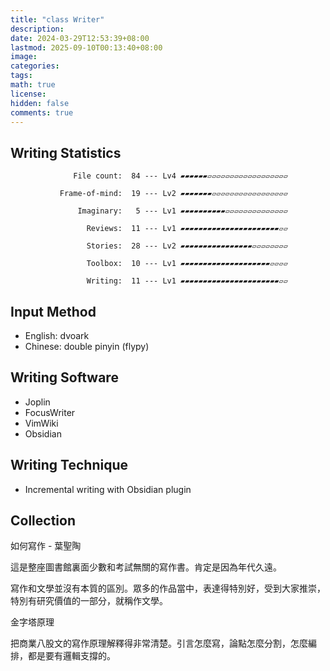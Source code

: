 ```yaml
---
title: "class Writer"
description: 
date: 2024-03-29T12:53:39+08:00
lastmod: 2025-09-10T00:13:40+08:00
image: 
categories: 
tags: 
math: true
license: 
hidden: false
comments: true
---
```

## Writing Statistics

                  File count:  84 --- Lv4 ▰▰▰▰▰▰▱▱▱▱▱▱▱▱▱▱▱▱▱▱▱▱▱▱

               Frame-of-mind:  19 --- Lv2 ▰▰▰▰▰▰▰▱▱▱▱▱▱▱▱▱▱▱▱▱▱▱▱▱

                   Imaginary:   5 --- Lv1 ▰▰▰▰▰▰▰▰▰▰▱▱▱▱▱▱▱▱▱▱▱▱▱▱

                     Reviews:  11 --- Lv1 ▰▰▰▰▰▰▰▰▰▰▰▰▰▰▰▰▰▰▰▰▰▰▱▱

                     Stories:  28 --- Lv2 ▰▰▰▰▰▰▰▰▰▰▰▰▰▰▰▰▱▱▱▱▱▱▱▱

                     Toolbox:  10 --- Lv1 ▰▰▰▰▰▰▰▰▰▰▰▰▰▰▰▰▰▰▰▰▱▱▱▱

                     Writing:  11 --- Lv1 ▰▰▰▰▰▰▰▰▰▰▰▰▰▰▰▰▰▰▰▰▰▰▱▱

## Input Method
- English: dvoark
- Chinese: double pinyin (flypy)

## Writing Software
- Joplin
- FocusWriter
- VimWiki
- Obsidian

## Writing Technique
- Incremental writing with Obsidian plugin

## Collection
如何寫作 - 葉聖陶

這是整座圖書館裏面少數和考試無關的寫作書。肯定是因為年代久遠。

寫作和文學並沒有本質的區別。眾多的作品當中，表達得特別好，受到大家推崇，特別有研究價值的一部分，就稱作文學。

金字塔原理

把商業八股文的寫作原理解釋得非常清楚。引言怎麼寫，論點怎麼分割，怎麼編排，都是要有邏輯支撐的。



